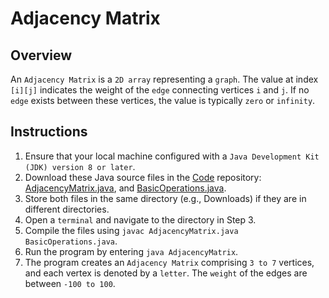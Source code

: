 # Adjacency Matrix

## Overview
An `Adjacency Matrix` is a `2D array` representing a `graph`. 
The value at index `[i][j]` indicates the weight of the `edge` connecting vertices `i` and `j`. 
If no `edge` exists between these vertices, the value is typically `zero` or `infinity`.

## Instructions
1. Ensure that your local machine configured with a `Java Development Kit (JDK) version 8 or later`.
2. Download these Java source files in the [Code](https://github.com/shumarb/code/tree/main) repository: [AdjacencyMatrix.java](https://github.com/shumarb/code/blob/main/code/data-structures/AdjacencyMatrix.java), and [BasicOperations.java](https://github.com/shumarb/code/tree/main/code/BasicOperations.java).
3. Store both files in the same directory (e.g., Downloads) if they are in different directories.
4. Open a `terminal` and navigate to the directory in Step 3.
5. Compile the files using `javac AdjacencyMatrix.java BasicOperations.java`.
6. Run the program by entering `java AdjacencyMatrix`.
7. The program creates an `Adjacency Matrix` comprising `3 to 7` vertices, and each vertex is denoted by a `letter`. The `weight` of the edges are between `-100 to 100`.
